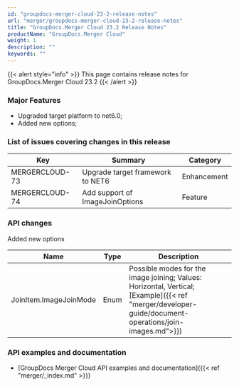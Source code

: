 ```yaml
---
id: "groupdocs-merger-cloud-23-2-release-notes"
url: "merger/groupdocs-merger-cloud-23-2-release-notes"
title: "GroupDocs.Merger Cloud 23.2 Release Notes"
productName: "GroupDocs.Merger Cloud"
weight: 1
description: ""
keywords: ""
---
```


{{< alert style="info" >}}
This page contains release notes for GroupDocs.Merger Cloud 23.2
{{< /alert >}}

### Major Features ##

* Upgraded target platform to net6.0;
* Added new options;

### List of issues covering changes in this release ###

|Key|Summary|Category
|---|---|---
|MERGERCLOUD-73|Upgrade target framework to NET6|Enhancement
|MERGERCLOUD-74|Add support of ImageJoinOptions|Feature

### API changes ###

Added new options

|Name|Type|Description
|---|---|---
|JoinItem.ImageJoinMode|Enum|Possible modes for the image joining; Values: Horizontal, Vertical; [Example]({{< ref "merger/developer-guide/document-operations/join-images.md">}})

### API examples and documentation ###

* [GroupDocs Merger Cloud API examples and documentation]({{< ref "merger/_index.md" >}})
